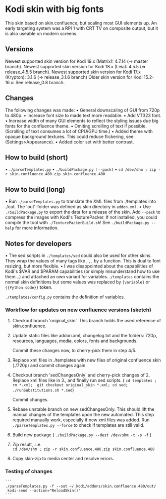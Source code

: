 # Kodi skin with big fonts

This skin based on skin.confluence, but scaling most GUI elements up.
An early targeting system was a RPI 1 with CRT TV on composite output, but
it is also useable on modern screens.

## Versions
Newest supported skin version for Kodi 19.x (Matrix): 4.7.14 (=> master branch).
Newest supported skin version for Kodi 18.x (Leia): 4.5.5 (=> release_4.5.5 branch).
Newest supported skin version for Kodi 17.x (Krypton): 3.1.6 (=> release_3.1.6 branch)
Older skin version for Kodi 15.2-16.x: See release_0.8 branch.

## Changes
The following changes was made:
  • General downscaling of GUI from 720p to 480p.
  • Increase font size to made text more readable.
  • Add VT323 font.
  • Increase width of many GUI elements to reflect the
    styling issues due big fonts for the confluence theme.
	• Omiting scrolling of text if possible. (Scrolling of text consumes
	  a lot of CPU/GPU time.)
  • Added theme with opaque background textures. This could reduce
    flickering, see (Settings>Appearance).
  • Added color set with better contrast.


## How to build (short)
  • `./parseTemplates.py`
  • `./buildPackage.py [--pack]`
  • `cd /dev/shm ; zip -r skin.confluence.480.zip skin.confluence.480`


## How to build (long)
  • Run `./parseTemplates.py` to translate the XML files from ./templates
  into ./out. The 'out'-folder was defined as skin directory in `addon.xml`.
  • Use `./buildPackage.py` to export the data for a release of the skin.
    Add `--pack` to compress the images with Kodi's TexturePacker.
		If not installed, you could compile the tool with `./TexturePackerBuild.sh`!
    See `./buildPackage.py --help` for more information.


## Notes for developers
  • The sed scripts in `./templates/sed` could also be used for other skins. They
    wrap the values of many tags like <width>, <height>, <left>, <top>
		by a function. This is dual to font resizing, but more flexible.
  • I was disappointed about the capabilities of
  Kodi's $VAR and $PARAM capabilities (or simply misunderstand how to use them…)
  and attached an own variant for variables.
  .`/templates` contains the normal skin definitions but some values was
  replaced by `{variable}` or `{{Python code}}` token.

  `./templates/config.py` contains the definition of variables.

### Workflow for updates on new confluence versions (sketch)
   1. Checkout branch 'original_skin'.
      This branch holds the used reference of skin.confluence.

   2. Update static files like addon.xml, changelog.txt
      and the folders: 720p, resources, languages, media,
      colors, fonts and backgrounds.

      Commit these changes now, to cherry-pick them in step 4/5.

   3. Replace xml files in ./templates with new files of
      original confluence skin (./720p) and commit changes again.

   4. Checkout branch 'sedChangesOnly' and cherry-pick changes of 2.
      Replace xml files like in 3., and finally run sed scripts.
      ( `cd templates ; rm *.xml;  git checkout original_skin *.xml;
      cd sed; ./runSubstitutions.sh *.sed`)

      Commit changes.

   5. Rebase unstable branch on new sedChangesOnly. 
      This should lift the manual changes of the templates upon the new
      automated.
      This step required manually work, especially if new xml files was added.
      Run `./parseTemplates.py --force` to check if templates are still valid.

   6. Build new package ( `./buildPackage.py --dest /dev/shm -t -p -f` )

   7. Zip result, .i.e.    
      `cd /dev/shm ; zip -r skin.confluence.480.zip skin.confluence.480`

   8. Copy skin-zip to media center and resolve errors.


### Testing of changes
	```
	./parseTemplates.py -f --out ~/.kodi/addons/skin.confluence.480/out/
	 kodi-send --action="ReloadSkin()"
	```
